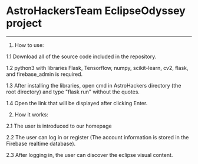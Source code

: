 # AstroHackersTeam EclipseOdyssey project
-------------------------------------------

1. How to use:

1.1 Download all of the source code included in the repository.

1.2 python3 with libraries Flask, Tensorflow, numpy, scikit-learn, cv2, flask, and firebase_admin is required.

1.3 After installing the libraries, open cmd in AstroHackers directory (the root directory) and type "flask run" without the quotes.

1.4 Open the link that will be displayed after clicking Enter.

2. How it works:

2.1 The user is introduced to our homepage

2.2 The user can log in or register (The account information is stored in the Firebase realtime database).

2.3 After logging in, the user can discover the eclipse visual content.
